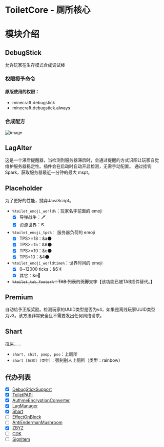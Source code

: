 # ToiletCore - 厕所核心

# 模块介绍

## DebugStick

允许玩家在生存模式合成调试棒

### 权限授予命令

####    

#### 原版使用的权限：

- minecraft.debugstick
- minecraft.debugstick.always

### 合成配方

![image](https://user-images.githubusercontent.com/77124888/175134422-a4c1c9c8-3ab6-4693-9fec-0f3cfa30e17e.png)

## LagAlter

这是一个滞后提醒器，当检测到服务器滞后时，会通过提醒的方式识图让玩家自觉维护服务器稳定性。插件会在启动时自动开启检测，无需手动配置。
通过挂钩 Spark，获取服务器最近一分钟的最大 mspt。

## Placeholder

为了更好的性能，抛弃JavaScript。

- `%toilet_emoji_world%`：玩家名字前面的 emoji
    - [X] 导弹战争：🗡
    - [X] 资源世界：⛏
- `%toilet_emoji_tps%`： 服务器负荷的 emoji
    - [X] TPS>=18：&a🌑
    - [X] TPS>=15：&6🌑
    - [X] TPS>=10：&c🌑
    - [X] TPS<10：&4🌑
- `%toilet_emoji_worldtime%`：世界时间的 emoji
    - [X] 0~12000 ticks：&6☀
    - [X] 其它：&e🌚
- ~~`%toilet_tab_footer%`：TAB 列表的页脚文字~~【该功能已被TAB插件替代。】

## Premium

自动给予正版奖励。检测玩家的UUID类型是否为v4，如果是离线玩家UUID类型为v3。该方法非常安全且不需要发出任何网络请求。

## Shart

拉屎……

- `shart, shit, poop, poo`：上厕所
- `shart [玩家] [类型]`：强制别人上厕所（类型：rainbow）

## 代办列表

- [X] [DebugStickSupport](https://github.com/ToiletMC/plugin-DebugStickSupport)
- [X] [ToiletPAPI](https://github.com/ToiletMC/plugin-ToiletPAPI)
- [X] [AuthmeEncryptionConverter](https://github.com/ToiletMC/plugin-AuthmeEncryptionConverter)
- [X] [LagManager](https://github.com/ToiletMC/plugin-LagManager)
- [X] [Shart](https://github.com/ToiletMC/plugin-Shart)
- [ ] [EffectOnBlock](https://github.com/ToiletMC/plugin-EffectOnBlock)
- [ ] [AntiEndermanMushroom](https://github.com/ToiletMC/plugin-AntiEndermanMushroom)
- [X] [ZBYZ](https://github.com/ToiletMC/plugin-ZBYZ)
- [ ] [CDK](https://github.com/ToiletMC/plugin-CDK)
- [ ] [SignItem](https://github.com/ToiletMC/plugin-SignItem)
